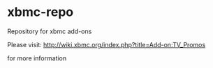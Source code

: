 xbmc-repo
=========

Repository for xbmc add-ons

Please visit: http://wiki.xbmc.org/index.php?title=Add-on:TV_Promos

for more information